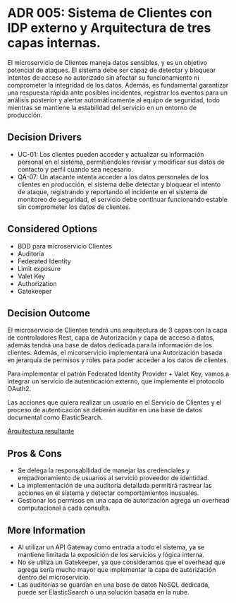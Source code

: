 # ADR 005: Sistema de Clientes con IDP externo y Arquitectura de tres capas internas.

El microservicio de Clientes maneja datos sensibles, y es un objetivo potencial de ataques.
El sistema debe ser capaz de detectar y bloquear intentos de acceso no autorizado sin afectar su funcionamiento ni comprometer la integridad de los datos.
Además, es fundamental garantizar una respuesta rápida ante posibles incidentes, registrar los eventos para un análisis posterior y alertar automáticamente al equipo de seguridad, todo mientras se mantiene la estabilidad del servicio en un entorno de producción.

## Decision Drivers

- UC-01: Los clientes pueden acceder y actualizar su información personal en el sistema, permitiéndoles revisar y modificar sus datos de contacto y perfil cuando sea necesario.
- QA-07: Un atacante intenta acceder a los datos personales de los clientes en producción, el sistema debe detectar y bloquear el intento de ataque, registrando y reportando el incidente en el sistema de monitoreo de seguridad, el servicio debe continuar funcionando estable sin comprometer los datos de clientes. 

## Considered Options

- BDD para microservicio Clientes
- Auditoría
- Federated Identity
- Limit exposure
- Valet Key
- Authorization
- Gatekeeper

## Decision Outcome

El microservicio de Clientes tendrá una arquitectura de 3 capas con la capa de controladores Rest, capa de Autorización y capa de acceso a datos, además tendrá una base de datos dedicada para la información de los clientes.
Además, el micorservicio implementará una Autorización basada en jerarquía de permisos y roles para poder acceder a los datos de clientes.

Para implementar el patrón Federated Identity Provider + Valet Key, vamos a integrar un servicio de autenticación externo, que implemente el protocolo OAuth2.

Las acciones que quiera realizar un usuario en el Servicio de Clientes y el proceso de autenticación se deberán auditar en una base de datos documental como ElasticSearch.

[Arquitectura resultante](./imagenes/ADR-005-microservicio-clientes.md)

## Pros & Cons

- Se delega la responsabilidad de manejar las credenciales y empadronamiento de usuarios al servicio proveedor de identidad.
- La implementación de una auditoría detallada permitirá rastrear las acciones en el sistema y detectar comportamientos inusuales.
- Gestionar los permisos en una capa de autorización agrega un overhead computacional a cada consulta.

## More Information

- Al utilizar un API Gateway como entrada a todo el sistema, ya se mantiene limitada la exposición de los servicios y lógica interna.
- No se utiliza un Gatekeeper, ya que consideramos que el overhead que agrega sería mucho mayor que implementar la capa de autorización dentro del microservicio.
- Las auditorías se guardan en una base de datos NoSQL dedicada, puede ser ElasticSearch o una solución basada en la nube.
